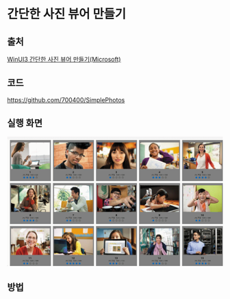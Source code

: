# 간단한 사진 뷰어 만들기
## 출처
[WinUI3 간단한 사진 뷰어 만들기(Microsoft)](https://learn.microsoft.com/ko-kr/windows/apps/get-started/simple-photo-viewer-winui3?tabs=cpp)
## 코드
https://github.com/700400/SimplePhotos
## 실행 화면
![img](img/img_finalTest1/1.gif)
## 방법
